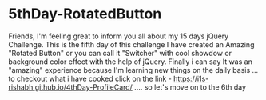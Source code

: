 # 5thDay-RotatedButton
Friends, I'm feeling great to inform you all about my 15 days jQuery Challenge. This is the fifth day of this challenge I have created an Amazing "Rotated Button" or you can call it "Switcher" with cool showdow or background color effect with the help of jQuery. Finally i can say It was an "amazing" experience because I'm learning new things on the daily basis ... to checkout what i have cooked click on the link - https://i1s-rishabh.github.io/4thDay-ProfileCard/ .... so let's move on to the 6th day
